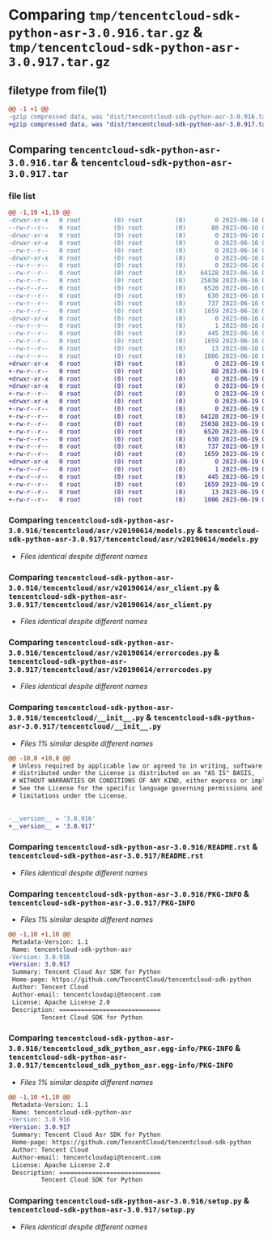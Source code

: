 # Comparing `tmp/tencentcloud-sdk-python-asr-3.0.916.tar.gz` & `tmp/tencentcloud-sdk-python-asr-3.0.917.tar.gz`

## filetype from file(1)

```diff
@@ -1 +1 @@
-gzip compressed data, was "dist/tencentcloud-sdk-python-asr-3.0.916.tar", last modified: Fri Jun 16 00:26:52 2023, max compression
+gzip compressed data, was "dist/tencentcloud-sdk-python-asr-3.0.917.tar", last modified: Mon Jun 19 00:17:48 2023, max compression
```

## Comparing `tencentcloud-sdk-python-asr-3.0.916.tar` & `tencentcloud-sdk-python-asr-3.0.917.tar`

### file list

```diff
@@ -1,19 +1,19 @@
-drwxr-xr-x   0 root         (0) root         (0)        0 2023-06-16 00:26:52.000000 tencentcloud-sdk-python-asr-3.0.916/
--rw-r--r--   0 root         (0) root         (0)       88 2023-06-16 00:26:52.000000 tencentcloud-sdk-python-asr-3.0.916/setup.cfg
-drwxr-xr-x   0 root         (0) root         (0)        0 2023-06-16 00:26:52.000000 tencentcloud-sdk-python-asr-3.0.916/tencentcloud/
-drwxr-xr-x   0 root         (0) root         (0)        0 2023-06-16 00:26:52.000000 tencentcloud-sdk-python-asr-3.0.916/tencentcloud/asr/
--rw-r--r--   0 root         (0) root         (0)        0 2023-06-16 00:26:52.000000 tencentcloud-sdk-python-asr-3.0.916/tencentcloud/asr/__init__.py
-drwxr-xr-x   0 root         (0) root         (0)        0 2023-06-16 00:26:52.000000 tencentcloud-sdk-python-asr-3.0.916/tencentcloud/asr/v20190614/
--rw-r--r--   0 root         (0) root         (0)        0 2023-06-16 00:26:52.000000 tencentcloud-sdk-python-asr-3.0.916/tencentcloud/asr/v20190614/__init__.py
--rw-r--r--   0 root         (0) root         (0)    64128 2023-06-16 00:26:52.000000 tencentcloud-sdk-python-asr-3.0.916/tencentcloud/asr/v20190614/models.py
--rw-r--r--   0 root         (0) root         (0)    25038 2023-06-16 00:26:52.000000 tencentcloud-sdk-python-asr-3.0.916/tencentcloud/asr/v20190614/asr_client.py
--rw-r--r--   0 root         (0) root         (0)     6520 2023-06-16 00:26:52.000000 tencentcloud-sdk-python-asr-3.0.916/tencentcloud/asr/v20190614/errorcodes.py
--rw-r--r--   0 root         (0) root         (0)      630 2023-06-16 00:26:52.000000 tencentcloud-sdk-python-asr-3.0.916/tencentcloud/__init__.py
--rw-r--r--   0 root         (0) root         (0)      737 2023-06-16 00:26:52.000000 tencentcloud-sdk-python-asr-3.0.916/README.rst
--rw-r--r--   0 root         (0) root         (0)     1659 2023-06-16 00:26:52.000000 tencentcloud-sdk-python-asr-3.0.916/PKG-INFO
-drwxr-xr-x   0 root         (0) root         (0)        0 2023-06-16 00:26:52.000000 tencentcloud-sdk-python-asr-3.0.916/tencentcloud_sdk_python_asr.egg-info/
--rw-r--r--   0 root         (0) root         (0)        1 2023-06-16 00:26:52.000000 tencentcloud-sdk-python-asr-3.0.916/tencentcloud_sdk_python_asr.egg-info/dependency_links.txt
--rw-r--r--   0 root         (0) root         (0)      445 2023-06-16 00:26:52.000000 tencentcloud-sdk-python-asr-3.0.916/tencentcloud_sdk_python_asr.egg-info/SOURCES.txt
--rw-r--r--   0 root         (0) root         (0)     1659 2023-06-16 00:26:52.000000 tencentcloud-sdk-python-asr-3.0.916/tencentcloud_sdk_python_asr.egg-info/PKG-INFO
--rw-r--r--   0 root         (0) root         (0)       13 2023-06-16 00:26:52.000000 tencentcloud-sdk-python-asr-3.0.916/tencentcloud_sdk_python_asr.egg-info/top_level.txt
--rw-r--r--   0 root         (0) root         (0)     1006 2023-06-16 00:26:52.000000 tencentcloud-sdk-python-asr-3.0.916/setup.py
+drwxr-xr-x   0 root         (0) root         (0)        0 2023-06-19 00:17:48.000000 tencentcloud-sdk-python-asr-3.0.917/
+-rw-r--r--   0 root         (0) root         (0)       88 2023-06-19 00:17:48.000000 tencentcloud-sdk-python-asr-3.0.917/setup.cfg
+drwxr-xr-x   0 root         (0) root         (0)        0 2023-06-19 00:17:48.000000 tencentcloud-sdk-python-asr-3.0.917/tencentcloud/
+drwxr-xr-x   0 root         (0) root         (0)        0 2023-06-19 00:17:48.000000 tencentcloud-sdk-python-asr-3.0.917/tencentcloud/asr/
+-rw-r--r--   0 root         (0) root         (0)        0 2023-06-19 00:17:48.000000 tencentcloud-sdk-python-asr-3.0.917/tencentcloud/asr/__init__.py
+drwxr-xr-x   0 root         (0) root         (0)        0 2023-06-19 00:17:48.000000 tencentcloud-sdk-python-asr-3.0.917/tencentcloud/asr/v20190614/
+-rw-r--r--   0 root         (0) root         (0)        0 2023-06-19 00:17:48.000000 tencentcloud-sdk-python-asr-3.0.917/tencentcloud/asr/v20190614/__init__.py
+-rw-r--r--   0 root         (0) root         (0)    64128 2023-06-19 00:17:48.000000 tencentcloud-sdk-python-asr-3.0.917/tencentcloud/asr/v20190614/models.py
+-rw-r--r--   0 root         (0) root         (0)    25038 2023-06-19 00:17:48.000000 tencentcloud-sdk-python-asr-3.0.917/tencentcloud/asr/v20190614/asr_client.py
+-rw-r--r--   0 root         (0) root         (0)     6520 2023-06-19 00:17:48.000000 tencentcloud-sdk-python-asr-3.0.917/tencentcloud/asr/v20190614/errorcodes.py
+-rw-r--r--   0 root         (0) root         (0)      630 2023-06-19 00:17:48.000000 tencentcloud-sdk-python-asr-3.0.917/tencentcloud/__init__.py
+-rw-r--r--   0 root         (0) root         (0)      737 2023-06-19 00:17:48.000000 tencentcloud-sdk-python-asr-3.0.917/README.rst
+-rw-r--r--   0 root         (0) root         (0)     1659 2023-06-19 00:17:48.000000 tencentcloud-sdk-python-asr-3.0.917/PKG-INFO
+drwxr-xr-x   0 root         (0) root         (0)        0 2023-06-19 00:17:48.000000 tencentcloud-sdk-python-asr-3.0.917/tencentcloud_sdk_python_asr.egg-info/
+-rw-r--r--   0 root         (0) root         (0)        1 2023-06-19 00:17:48.000000 tencentcloud-sdk-python-asr-3.0.917/tencentcloud_sdk_python_asr.egg-info/dependency_links.txt
+-rw-r--r--   0 root         (0) root         (0)      445 2023-06-19 00:17:48.000000 tencentcloud-sdk-python-asr-3.0.917/tencentcloud_sdk_python_asr.egg-info/SOURCES.txt
+-rw-r--r--   0 root         (0) root         (0)     1659 2023-06-19 00:17:48.000000 tencentcloud-sdk-python-asr-3.0.917/tencentcloud_sdk_python_asr.egg-info/PKG-INFO
+-rw-r--r--   0 root         (0) root         (0)       13 2023-06-19 00:17:48.000000 tencentcloud-sdk-python-asr-3.0.917/tencentcloud_sdk_python_asr.egg-info/top_level.txt
+-rw-r--r--   0 root         (0) root         (0)     1006 2023-06-19 00:17:48.000000 tencentcloud-sdk-python-asr-3.0.917/setup.py
```

### Comparing `tencentcloud-sdk-python-asr-3.0.916/tencentcloud/asr/v20190614/models.py` & `tencentcloud-sdk-python-asr-3.0.917/tencentcloud/asr/v20190614/models.py`

 * *Files identical despite different names*

### Comparing `tencentcloud-sdk-python-asr-3.0.916/tencentcloud/asr/v20190614/asr_client.py` & `tencentcloud-sdk-python-asr-3.0.917/tencentcloud/asr/v20190614/asr_client.py`

 * *Files identical despite different names*

### Comparing `tencentcloud-sdk-python-asr-3.0.916/tencentcloud/asr/v20190614/errorcodes.py` & `tencentcloud-sdk-python-asr-3.0.917/tencentcloud/asr/v20190614/errorcodes.py`

 * *Files identical despite different names*

### Comparing `tencentcloud-sdk-python-asr-3.0.916/tencentcloud/__init__.py` & `tencentcloud-sdk-python-asr-3.0.917/tencentcloud/__init__.py`

 * *Files 1% similar despite different names*

```diff
@@ -10,8 +10,8 @@
 # Unless required by applicable law or agreed to in writing, software
 # distributed under the License is distributed on an "AS IS" BASIS,
 # WITHOUT WARRANTIES OR CONDITIONS OF ANY KIND, either express or implied.
 # See the License for the specific language governing permissions and
 # limitations under the License.
 
 
-__version__ = '3.0.916'
+__version__ = '3.0.917'
```

### Comparing `tencentcloud-sdk-python-asr-3.0.916/README.rst` & `tencentcloud-sdk-python-asr-3.0.917/README.rst`

 * *Files identical despite different names*

### Comparing `tencentcloud-sdk-python-asr-3.0.916/PKG-INFO` & `tencentcloud-sdk-python-asr-3.0.917/PKG-INFO`

 * *Files 1% similar despite different names*

```diff
@@ -1,10 +1,10 @@
 Metadata-Version: 1.1
 Name: tencentcloud-sdk-python-asr
-Version: 3.0.916
+Version: 3.0.917
 Summary: Tencent Cloud Asr SDK for Python
 Home-page: https://github.com/TencentCloud/tencentcloud-sdk-python
 Author: Tencent Cloud
 Author-email: tencentcloudapi@tencent.com
 License: Apache License 2.0
 Description: ============================
         Tencent Cloud SDK for Python
```

### Comparing `tencentcloud-sdk-python-asr-3.0.916/tencentcloud_sdk_python_asr.egg-info/PKG-INFO` & `tencentcloud-sdk-python-asr-3.0.917/tencentcloud_sdk_python_asr.egg-info/PKG-INFO`

 * *Files 1% similar despite different names*

```diff
@@ -1,10 +1,10 @@
 Metadata-Version: 1.1
 Name: tencentcloud-sdk-python-asr
-Version: 3.0.916
+Version: 3.0.917
 Summary: Tencent Cloud Asr SDK for Python
 Home-page: https://github.com/TencentCloud/tencentcloud-sdk-python
 Author: Tencent Cloud
 Author-email: tencentcloudapi@tencent.com
 License: Apache License 2.0
 Description: ============================
         Tencent Cloud SDK for Python
```

### Comparing `tencentcloud-sdk-python-asr-3.0.916/setup.py` & `tencentcloud-sdk-python-asr-3.0.917/setup.py`

 * *Files identical despite different names*

